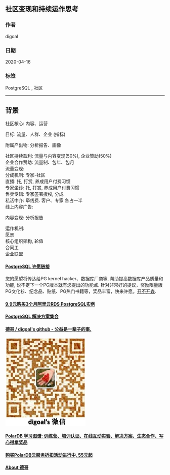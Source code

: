 ## 社区变现和持续运作思考  
  
### 作者  
digoal  
  
### 日期  
2020-04-16  
  
### 标签  
PostgreSQL , 社区   
  
----  
  
## 背景  
社区核心: 内容、运营     
  
目标: 流量、人群、企业  (指标)  
  
附属产出物: 分析报告、画像    
  
社区持续盈利: 流量与内容变现(50%), 企业赞助(50%)    
企业合作赞助: 流量制、包年、包月  
流量变现:   
分成机制: 专家-社区   
直播: 托, 打赏, 养成用户付费习惯   
专家坐诊: 托, 打赏, 养成用户付费习惯   
售卖专辑: 专家签署授权, 分成   
私活中介: 牵线费.  客户、专家 各占一半   
线上内容广告:    
  
内容变现: 分析报告  
  
运作机制:  
愿景  
核心组织架构, 轮值   
合同工  
企业联盟  
   
  
  
  
  
  
  
  
  
  
  
  
  
  
  
  
  
  
  
  
  
  
  
  
  
  
  
  
  
  
  
  
  
  
  
  
  
  
  
  
  
  
  
  
  
  
  
  
  
  
  
  
  
  
#### [PostgreSQL 许愿链接](https://github.com/digoal/blog/issues/76 "269ac3d1c492e938c0191101c7238216")
您的愿望将传达给PG kernel hacker、数据库厂商等, 帮助提高数据库产品质量和功能, 说不定下一个PG版本就有您提出的功能点. 针对非常好的提议，奖励限量版PG文化衫、纪念品、贴纸、PG热门书籍等，奖品丰富，快来许愿。[开不开森](https://github.com/digoal/blog/issues/76 "269ac3d1c492e938c0191101c7238216").  
  
  
#### [9.9元购买3个月阿里云RDS PostgreSQL实例](https://www.aliyun.com/database/postgresqlactivity "57258f76c37864c6e6d23383d05714ea")
  
  
#### [PostgreSQL 解决方案集合](https://yq.aliyun.com/topic/118 "40cff096e9ed7122c512b35d8561d9c8")
  
  
#### [德哥 / digoal's github - 公益是一辈子的事.](https://github.com/digoal/blog/blob/master/README.md "22709685feb7cab07d30f30387f0a9ae")
  
  
![digoal's wechat](../pic/digoal_weixin.jpg "f7ad92eeba24523fd47a6e1a0e691b59")
  
  
#### [PolarDB 学习图谱: 训练营、培训认证、在线互动实验、解决方案、生态合作、写心得拿奖品](https://www.aliyun.com/database/openpolardb/activity "8642f60e04ed0c814bf9cb9677976bd4")
  
  
#### [购买PolarDB云服务折扣活动进行中, 55元起](https://www.aliyun.com/activity/new/polardb-yunparter?userCode=bsb3t4al "e0495c413bedacabb75ff1e880be465a")
  
  
#### [About 德哥](https://github.com/digoal/blog/blob/master/me/readme.md "a37735981e7704886ffd590565582dd0")
  
